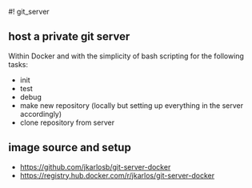 #! git_server
## host a private git server
Within Docker and with the simplicity of bash scripting for the following tasks:
* init
* test
* debug
* make new repository (locally but setting up everything in the server accordingly)
* clone repository from server
## image source and setup
* https://github.com/jkarlosb/git-server-docker
* https://registry.hub.docker.com/r/jkarlos/git-server-docker
